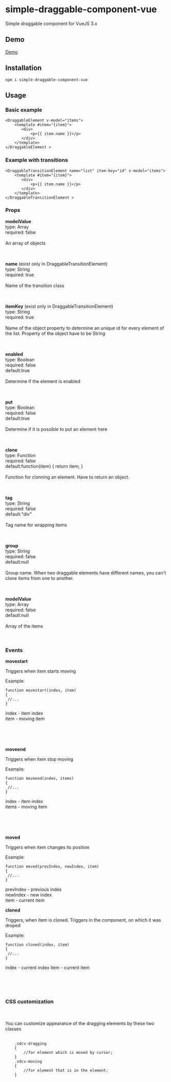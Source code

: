 # simple-draggable-component-vue
 Simple draggable component for VueJS 3.x

 ## Demo
 [Demo](https://amalakh.github.io/simple-draggable-component-vue-demo/)

## Installation

```
npm i simple-draggable-component-vue
```

## Usage

### Basic example
```
<DraggableElement v-model="items">
    <template #item="{item}">
       <div>
           <p>{{ item.name }}</p>
       </div>
    </template> 
</DraggableElement >
```

### Example with transitions
```
<DraggableTransitionElement name="list" item-key="id" v-model="items">
    <template #item="{item}">
       <div>
           <p>{{ item.name }}</p>
       </div>
    </template> 
</DraggableTransitionElement >
```
### Props

**modelValue** <br>
type: Array <br>
required: false 
<br><br>
An array of objects
<br><br><br>

**name** (exist only in DraggableTransitionElement) <br>
type: String <br>
required: true 
<br><br>
Name of the transition class
<br><br><br>

**itemKey** (exist only in DraggableTransitionElement) <br>
type: String <br>
required: true 
<br><br>
Name of the object property to determine an unique id for every element of the list. Property of the object have to be String
<br><br><br>


**enabled** <br>
type: Boolean <br>
required: false<br>
default:true
<br><br>
Determine if the element is enabled
<br><br><br>

**put** <br>
type: Boolean <br>
required: false<br>
default:true
<br><br>
Determine if it is possible to put an element here
<br><br><br>

**clone** <br>
type: Function <br>
required: false<br>
default:function(item)
{
   return item;
}
<br><br>
Function for clonning an element. Have to return an object.
<br><br><br>

**tag** <br>
type: String <br>
required: false<br>
default:"div"
<br><br>
Tag name for wrapping items
<br><br><br>

**group** <br>
type: String <br>
required: false<br>
default:null
<br><br>
Group name. When two draggable elements have different names, you can't clone items from one to another.
<br><br><br>

**modelValue** <br>
type: Array <br>
required: false<br>
default:null
<br><br>
Array of the items
<br><br><br>


### Events


**movestart**

Triggers when item starts moving

Example:

```
function movestart(index, item)
{
 //...
}
```
index - item index<br>
item - moving item

<br><br><br>


**moveend**

Triggers when item stop moving

Example:

```
function moveend(index, items)
{
 //...
}
```
index - item index<br>
items - moving item

<br><br><br>



**moved**

Triggers when item changes its position 

Example:

```
function moved(prevIndex, newIndex, item)
{
 //...
}
```
prevIndex - previous index<br>
newIndex - new index<br>
item - current item <br>

**cloned**

Triggers, when item is cloned. Triggers in the component, on which it was droped

Example:

```
function cloned(index, item)
{
 //...
}
```
index - current index
item - current item <br>


<br><br><br>


### CSS customization
<br><br>
You can customize appearance of the dragging elements by these two classes
<br><br>
```
    .sdcv-dragging
    {
        //for element which is moved by cursor;
    }
    .sdcv-moving
    {
        //for element that is in the element;
    }
```





















